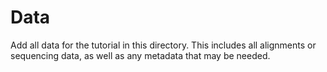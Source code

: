 # Data
Add all data for the tutorial in this directory. This includes all alignments or sequencing data, as well as any metadata that may be needed.
